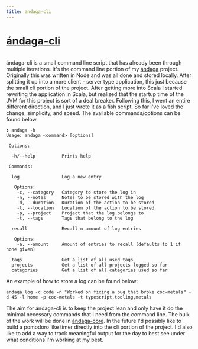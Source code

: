 ```yaml
---
title: andaga-cli
---
```


# [ándaga-cli](https://github.com/ckipp01/andaga/blob/master/cli/andaga.fish)

```scala mdoc:percentages:andaga-cli
```
ándaga-cli is a small command line script that has already been through
multiple iterations. It's the command line portion of my [ándaga](/wiki/andaga)
project. Originally this was written in Node and was all done and stored
locally. After splitting it up into a more client - server type application,
this just because the small cli portion of the project. After getting more into
Scala I started rewriting the application in Scala, but realized that the
startup time of the JVM for this project is sort of a deal breaker. Following
this, I went an entire different direction, and I just wrote it as a fish
script. So far I've loved the change, simplicity, and speed. The available
commands/options can be found below.

```fish
❯ andaga -h
Usage: andaga <command> [options]

 Options:

  -h/--help          Prints help

 Commands:

  log                Log a new entry

   Options:
    -c, --category   Category to store the log in
    -n, --notes      Notes to be stored with the log
    -d, --duration   Duration of the action to be stored
    -l, --location   Location of the action to be stored
    -p, --project    Project that the log belongs to
    -t, --tags       Tags that belong to the log

  recall             Recall n amount of log entries

   Options:
    -a, --amount     Amount of entries to recall (defaults to 1 if none given)

  tags               Get a list of all used tags
  projects           Get a list of all projects logged so far
  categories         Get a list of all categories used so far
```

An example of how to store a log can be found below:

```fish
andaga log -c code -n "Worked on fixing a bug that broke coc-metals" -d 45 -l home -p coc-metals -t typescript,tooling,metals
```

The aim for ándaga-cli is to keep the project lean and only have it do the
minimal necessary commands that I need from the command line. The bulk of the
work will be done in [ándaga-core](/wiki/andaga-core). In the future I'd
possibly like to build a pomodoro like timer directly into the cli portion of
the project. I'd also like to add a way to track meaningful output for the day
to best see under what conditions I'm working at my best.

```scala mdoc:tags:andaga-cli
```
